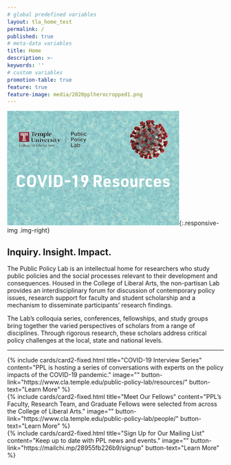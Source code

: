```yaml
---
# global predefined variables
layout: tla_home_test
permalink: /
published: true
# meta-data variables
title: Home
description: >-
keywords: ''
# custom variables
promotion-table: true
feature: true
feature-image: media/2020pplherocropped1.png
---
```

[![PPL COVID]( https://github.com/TULiberalArts/Public-Policy-Lab/blob/master/media/updatedpplcovid.png?raw=true)](https://www.cla.temple.edu/public-policy-lab/resources/){:.responsive-img .img-right}
## Inquiry. Insight. Impact.
The Public Policy Lab is an intellectual home for researchers who study public policies and the social processes relevant to their development and consequences. Housed in the College of Liberal Arts, the non-partisan Lab provides an interdisciplinary forum for discussion of contemporary policy issues, research support for faculty and student scholarship and a mechanism to disseminate participants’ research findings.

The Lab’s colloquia series, conferences, fellowships, and study groups bring together the varied perspectives of scholars from a range of disciplines. Through rigorous research, these scholars address critical policy challenges at the local, state and national levels.

___


<div class="row row-wide">
  <div class="col m12 l4">{% include cards/card2-fixed.html
    title="COVID-19 Interview Series"
    content="PPL is hosting a series of conversations with experts on the policy impacts of the COVID-19 pandemic."
    image=""
    button-link="https://www.cla.temple.edu/public-policy-lab/resources/"
    button-text="Learn More" %}
  </div>
  <div class="row row-wide">
    <div class="col m12 l4">{% include cards/card2-fixed.html
      title="Meet Our Fellows"
      content="PPL’s Faculty, Research Team, and Graduate Fellows were selected from across the College of Liberal Arts."
      image=""
      button-link="https://www.cla.temple.edu/public-policy-lab/people/"
      button-text="Learn More" %}
    </div>
    <div class="row row-wide">
      <div class="col m12 l4">{% include cards/card2-fixed.html
        title="Sign Up for Our Mailing List"
        content="Keep up to date with PPL news and events."
        image=""
        button-link="https://mailchi.mp/28955fb226b9/signup"
        button-text="Learn More" %}
      </div>
</div>

